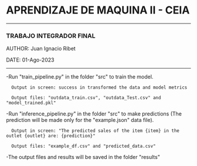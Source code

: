 # APRENDIZAJE DE MAQUINA II - CEIA
-------------------------------------------------------------
### TRABAJO INTEGRADOR FINAL 

AUTHOR: Juan Ignacio Ribet

DATE: 01-Ago-2023

-------------------------------------------------------------

-Run "train_pipeline.py" in the folder "src" to train the model.

      Output in screen: success in transformed the data and model metrics

      Output files: "outdata_train.csv", "outdata_Test.csv" and "model_trained.pkl" 

-Run "inference_pipeline.py" in the folder "src" to make predictions (The prediction will be made only for the "example.json" data file).

      Output in screen: "The predicted sales of the item {item} in the outlet {outlet} are: {prediction}"

      Output files: "example_df.csv" and "predicted_data.csv"



-The output files and results will be saved in the folder "results"
